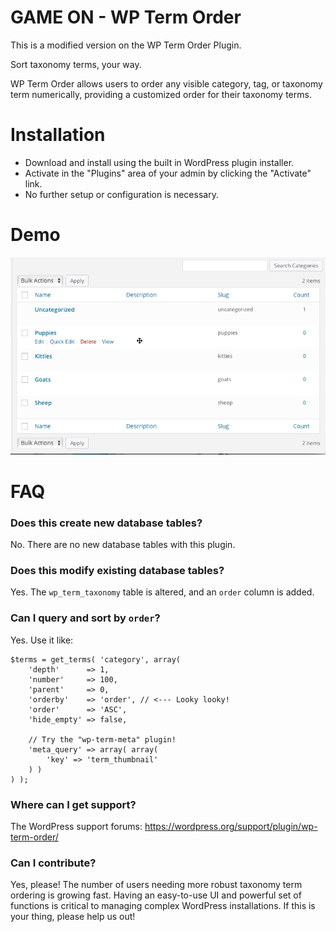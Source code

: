 # GAME ON - WP Term Order

This is a modified version on the WP Term Order Plugin.


Sort taxonomy terms, your way.

WP Term Order allows users to order any visible category, tag, or taxonomy term numerically, providing a customized order for their taxonomy terms.

# Installation

* Download and install using the built in WordPress plugin installer.
* Activate in the "Plugins" area of your admin by clicking the "Activate" link.
* No further setup or configuration is necessary.

# Demo

![Term Reorder](screenshot-1.gif)

# FAQ

### Does this create new database tables?

No. There are no new database tables with this plugin.

### Does this modify existing database tables?

Yes. The `wp_term_taxonomy` table is altered, and an `order` column is added.

### Can I query and sort by `order`?

Yes. Use it like:

```
$terms = get_terms( 'category', array(
	'depth'      => 1,
	'number'     => 100,
	'parent'     => 0,
	'orderby'    => 'order', // <--- Looky looky!
	'order'      => 'ASC',
	'hide_empty' => false,

	// Try the "wp-term-meta" plugin!
	'meta_query' => array( array(
		'key' => 'term_thumbnail'
	) )
) );
```

### Where can I get support?

The WordPress support forums: https://wordpress.org/support/plugin/wp-term-order/

### Can I contribute?

Yes, please! The number of users needing more robust taxonomy term ordering is growing fast. Having an easy-to-use UI and powerful set of functions is critical to managing complex WordPress installations. If this is your thing, please help us out!
